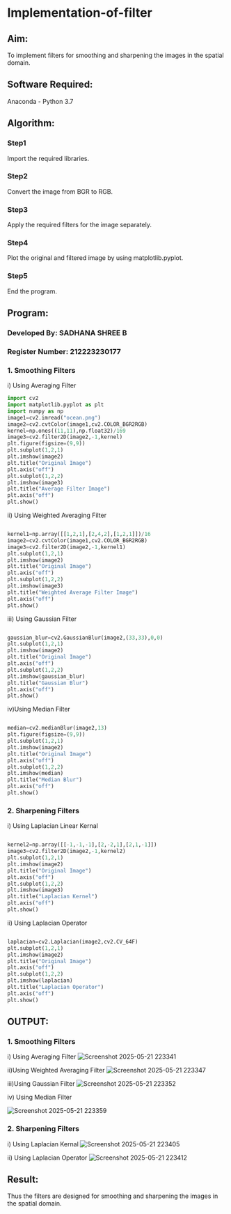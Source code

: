 # Implementation-of-filter
## Aim:
To implement filters for smoothing and sharpening the images in the spatial domain.

## Software Required:
Anaconda - Python 3.7

## Algorithm:
### Step1
Import the required libraries.

### Step2
Convert the image from BGR to RGB.

### Step3
Apply the required filters for the image separately.

### Step4
Plot the original and filtered image by using matplotlib.pyplot.

### Step5
End the program.

## Program:
### Developed By: SADHANA SHREE B
### Register Number: 212223230177

### 1. Smoothing Filters

i) Using Averaging Filter
```Python
import cv2
import matplotlib.pyplot as plt
import numpy as np
image1=cv2.imread("ocean.png")
image2=cv2.cvtColor(image1,cv2.COLOR_BGR2RGB)
kernel=np.ones((11,11),np.float32)/169
image3=cv2.filter2D(image2,-1,kernel)
plt.figure(figsize=(9,9))
plt.subplot(1,2,1)
plt.imshow(image2)
plt.title("Original Image")
plt.axis("off")
plt.subplot(1,2,2)
plt.imshow(image3)
plt.title("Average Filter Image")
plt.axis("off")
plt.show()

```

ii) Using Weighted Averaging Filter
```Python

kernel1=np.array([[1,2,1],[2,4,2],[1,2,1]])/16
image2=cv2.cvtColor(image1,cv2.COLOR_BGR2RGB)
image3=cv2.filter2D(image2,-1,kernel1)
plt.subplot(1,2,1)
plt.imshow(image2)
plt.title("Original Image")
plt.axis("off")
plt.subplot(1,2,2)
plt.imshow(image3)
plt.title("Weighted Average Filter Image")
plt.axis("off")
plt.show()

```

iii) Using Gaussian Filter
```Python

gaussian_blur=cv2.GaussianBlur(image2,(33,33),0,0)
plt.subplot(1,2,1)
plt.imshow(image2)
plt.title("Original Image")
plt.axis("off")
plt.subplot(1,2,2)
plt.imshow(gaussian_blur)
plt.title("Gaussian Blur")
plt.axis("off")
plt.show()

```

iv)Using Median Filter
```Python

median=cv2.medianBlur(image2,13)
plt.figure(figsize=(9,9))
plt.subplot(1,2,1)
plt.imshow(image2)
plt.title("Original Image")
plt.axis("off")
plt.subplot(1,2,2)
plt.imshow(median)
plt.title("Median Blur")
plt.axis("off")
plt.show()

```

### 2. Sharpening Filters
i) Using Laplacian Linear Kernal
```Python

kernel2=np.array([[-1,-1,-1],[2,-2,1],[2,1,-1]])
image3=cv2.filter2D(image2,-1,kernel2)
plt.subplot(1,2,1)
plt.imshow(image2)
plt.title("Original Image")
plt.axis("off")
plt.subplot(1,2,2)
plt.imshow(image3)
plt.title("Laplacian Kernel")
plt.axis("off")
plt.show()

```

ii) Using Laplacian Operator
```Python

laplacian=cv2.Laplacian(image2,cv2.CV_64F)
plt.subplot(1,2,1)
plt.imshow(image2)
plt.title("Original Image")
plt.axis("off")
plt.subplot(1,2,2)
plt.imshow(laplacian)
plt.title("Laplacian Operator")
plt.axis("off")
plt.show()

```

## OUTPUT:
### 1. Smoothing Filters

i) Using Averaging Filter
![Screenshot 2025-05-21 223341](https://github.com/user-attachments/assets/794555a5-5893-448b-ab18-11d7a5b19f32)


ii)Using Weighted Averaging Filter
![Screenshot 2025-05-21 223347](https://github.com/user-attachments/assets/a5193041-e926-4525-b3c4-b8f9b311dd63)


iii)Using Gaussian Filter
![Screenshot 2025-05-21 223352](https://github.com/user-attachments/assets/3e31e71d-2174-4d53-8a53-41bf34b16f23)


iv) Using Median Filter

![Screenshot 2025-05-21 223359](https://github.com/user-attachments/assets/e3c5b15e-874e-4ba4-864e-d76a35cc39cf)

### 2. Sharpening Filters

i) Using Laplacian Kernal
![Screenshot 2025-05-21 223405](https://github.com/user-attachments/assets/c7366f1c-ae5d-47e1-9d14-de7df68ee1f0)


ii) Using Laplacian Operator
![Screenshot 2025-05-21 223412](https://github.com/user-attachments/assets/fc244496-c50b-42f8-817d-a4b37aac7f74)


## Result:
Thus the filters are designed for smoothing and sharpening the images in the spatial domain.
